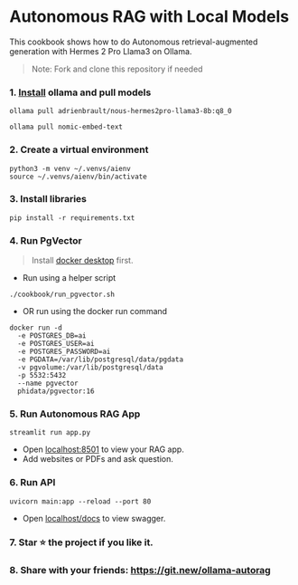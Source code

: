 # Autonomous RAG with Local Models

This cookbook shows how to do Autonomous retrieval-augmented generation with Hermes 2 Pro Llama3 on Ollama.

> Note: Fork and clone this repository if needed

### 1. [Install](https://github.com/ollama/ollama?tab=readme-ov-file#macos) ollama and pull models

```shell
ollama pull adrienbrault/nous-hermes2pro-llama3-8b:q8_0

ollama pull nomic-embed-text
```

### 2. Create a virtual environment

```shell
python3 -m venv ~/.venvs/aienv
source ~/.venvs/aienv/bin/activate
```

### 3. Install libraries

```shell
pip install -r requirements.txt
```

### 4. Run PgVector

> Install [docker desktop](https://docs.docker.com/desktop/install/mac-install/) first.

- Run using a helper script

```shell
./cookbook/run_pgvector.sh
```

- OR run using the docker run command

```shell
docker run -d 
  -e POSTGRES_DB=ai 
  -e POSTGRES_USER=ai 
  -e POSTGRES_PASSWORD=ai 
  -e PGDATA=/var/lib/postgresql/data/pgdata 
  -v pgvolume:/var/lib/postgresql/data 
  -p 5532:5432 
  --name pgvector 
  phidata/pgvector:16
```

### 5. Run Autonomous RAG App

```shell
streamlit run app.py
```

- Open [localhost:8501](http://localhost:8501) to view your RAG app.
- Add websites or PDFs and ask question.

### 6. Run API
```shell
uvicorn main:app --reload --port 80
```
- Open [localhost/docs](http://localhost/docs) to view swagger.

### 7. Star ⭐️ the project if you like it.

### 8. Share with your friends: https://git.new/ollama-autorag
